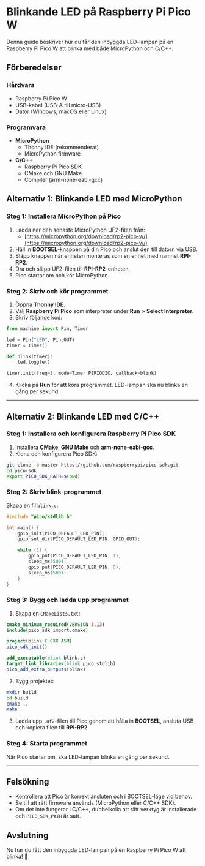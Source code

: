 # Blinkande LED på Raspberry Pi Pico W

Denna guide beskriver hur du får den inbyggda LED-lampan på en Raspberry Pi Pico W att blinka med både MicroPython och C/C++.

## Förberedelser
### Hårdvara
- Raspberry Pi Pico W
- USB-kabel (USB-A till micro-USB)
- Dator (Windows, macOS eller Linux)

### Programvara
- **MicroPython**
  - Thonny IDE (rekommenderat)
  - MicroPython firmware
- **C/C++**
  - Raspberry Pi Pico SDK
  - CMake och GNU Make
  - Compiler (arm-none-eabi-gcc)

## Alternativ 1: Blinkande LED med MicroPython

### Steg 1: Installera MicroPython på Pico
1. Ladda ner den senaste MicroPython UF2-filen från:
   - [https://micropython.org/download/rp2-pico-w/](https://micropython.org/download/rp2-pico-w/)
2. Håll in **BOOTSEL**-knappen på din Pico och anslut den till datorn via USB.
3. Släpp knappen när enheten monteras som en enhet med namnet **RPI-RP2**.
4. Dra och släpp UF2-filen till **RPI-RP2**-enheten.
5. Pico startar om och kör MicroPython.

### Steg 2: Skriv och kör programmet
1. Öppna **Thonny IDE**.
2. Välj **Raspberry Pi Pico** som interpreter under **Run** > **Select Interpreter**.
3. Skriv följande kod:

```python
from machine import Pin, Timer

led = Pin("LED", Pin.OUT)
timer = Timer()

def blink(timer):
    led.toggle()

timer.init(freq=1, mode=Timer.PERIODIC, callback=blink)
```

4. Klicka på **Run** för att köra programmet. LED-lampan ska nu blinka en gång per sekund.

---

## Alternativ 2: Blinkande LED med C/C++

### Steg 1: Installera och konfigurera Raspberry Pi Pico SDK
1. Installera **CMake**, **GNU Make** och **arm-none-eabi-gcc**.
2. Klona och konfigurera Pico SDK:

```sh
git clone -b master https://github.com/raspberrypi/pico-sdk.git
cd pico-sdk
export PICO_SDK_PATH=$(pwd)
```

### Steg 2: Skriv blink-programmet
Skapa en fil `blink.c`:

```c
#include "pico/stdlib.h"

int main() {
    gpio_init(PICO_DEFAULT_LED_PIN);
    gpio_set_dir(PICO_DEFAULT_LED_PIN, GPIO_OUT);

    while (1) {
        gpio_put(PICO_DEFAULT_LED_PIN, 1);
        sleep_ms(500);
        gpio_put(PICO_DEFAULT_LED_PIN, 0);
        sleep_ms(500);
    }
}
```

### Steg 3: Bygg och ladda upp programmet
1. Skapa en `CMakeLists.txt`:

```cmake
cmake_minimum_required(VERSION 3.13)
include(pico_sdk_import.cmake)

project(blink C CXX ASM)
pico_sdk_init()

add_executable(blink blink.c)
target_link_libraries(blink pico_stdlib)
pico_add_extra_outputs(blink)
```

2. Bygg projektet:

```sh
mkdir build
cd build
cmake ..
make
```

3. Ladda upp `.uf2`-filen till Pico genom att hålla in **BOOTSEL**, ansluta USB och kopiera filen till **RPI-RP2**.

### Steg 4: Starta programmet
När Pico startar om, ska LED-lampan blinka en gång per sekund.

---

## Felsökning
- Kontrollera att Pico är korrekt ansluten och i BOOTSEL-läge vid behov.
- Se till att rätt firmware används (MicroPython eller C/C++ SDK).
- Om det inte fungerar i C/C++, dubbelkolla att rätt verktyg är installerade och `PICO_SDK_PATH` är satt.

## Avslutning
Nu har du fått den inbyggda LED-lampan på en Raspberry Pi Pico W att blinka! 🚀

